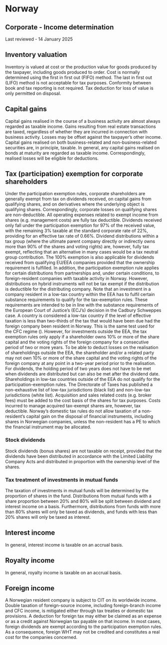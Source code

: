 # Norway
## Corporate - Income determination
Last reviewed - 14 January 2025
## Inventory valuation
Inventory is valued at cost or the production value for goods produced by the taxpayer, including goods produced to order. Cost is normally determined using the first in first out (FIFO) method. The last in first out (LIFO) method is not acceptable for tax purposes. Conformity between book and tax reporting is not required. Tax deduction for loss of value is only permitted on disposal.
## Capital gains
Capital gains realised in the course of a business activity are almost always regarded as taxable income. Gains resulting from real estate transactions are taxed, regardless of whether they are incurred in connection with business activity. Losses may be offset against the taxpayer’s other income. 
Capital gains realised on both business-related and non-business-related securities are, in principle, taxable. In general, any capital gains realised on bonds at maturity are regarded as taxable income. Correspondingly, realised losses will be eligible for deductions.
## Tax (participation) exemption for corporate shareholders
Under the participation exemption rules, corporate shareholders are generally exempt from tax on dividends received, on capital gains from qualifying shares, and on derivatives where the underlying object is qualifying shares. Correspondingly, corporate losses on qualifying shares are non-deductible.
All operating expenses related to exempt income from shares (e.g. management costs) are fully tax deductible. Dividends received only fall under the participation exemption for 97% of the received value, with the remaining 3% taxable at the standard corporate rate of 22%, providing for an effective tax rate of 0.66%. Dividend distributions within a tax group (where the ultimate parent company directly or indirectly owns more than 90% of the shares and voting rights) are, however, fully tax exempt, reflecting that an alternative in many cases would be a tax neutral group contribution.
The 100% exemption is also applicable for dividends received from qualifying EU/EEA companies provided that the ownership requirement is fulfilled. 
In addition, the participation exemption rule applies for certain distributions from partnerships and, under certain conditions, to foreign-resident companies with taxable activity in Norway. However, distributions on hybrid instruments will not be tax exempt if the distribution is deductible for the distributing company.
Note that an investment in a company resident in a low-tax country within the EEA has to fulfil certain substance requirements to qualify for the tax-exemption rules. These requirements are intended to be in line with the substance requirements of the European Court of Justice’s (ECJ’s) decision in the Cadbury Schweppes case. A country is considered a low-tax country if the level of effective taxation is less than two-thirds of the tax that would have been due had the foreign company been resident in Norway. This is the same test used for the CFC regime ().
However, for investments outside the EEA, the tax exemption rules only apply if a shareholder owns 10% or more of the share capital and the voting rights of the foreign company for a consecutive period of two or more years. To be able to deduct losses on the realisation of shareholdings outside the EEA, the shareholder and/or a related party may not own 10% or more of the share capital and the voting rights of the foreign company at any point in a two-year period prior to the realisation. For dividends, the holding period of two years does not have to be met when dividends are distributed but can also be met after the dividend date.
Shareholdings in low-tax countries outside of the EEA do not qualify for the participation-exemption rules. The Directorate of Taxes has published a non-exhaustive list of  low-tax jurisdictions (black list) and non-low-tax jurisdictions (white list).
Acquisition and sales related costs (e.g. broker fees) must be added to the cost basis of the shares for tax purposes. Costs incurred to manage acquired tax-exempt shares are, however, tax deductible.
Norway’s domestic tax rules do not allow taxation of a non-resident’s capital gain on the disposal of financial instruments, including shares in Norwegian companies, unless the non-resident has a PE to which the financial instrument may be allocated.
### **Stock dividends**
Stock dividends (bonus shares) are not taxable on receipt, provided that the dividends have been distributed in accordance with the Limited Liability Company Acts and distributed in proportion with the ownership level of the shares.
### **Tax treatment of investments in mutual funds**
The taxation of investments in mutual funds will be determined by the proportion of shares in the fund. Distributions from mutual funds with a share proportion between 20% and 80% will be split between dividend and interest income on a  basis. Furthermore, distributions from funds with more than 80% shares will only be taxed as dividends, and funds with less than 20% shares will only be taxed as interest.
## Interest income
In general, interest income is taxable on an accrual basis.
## Royalty income
In general, royalty income is taxable on an accrual basis.
## Foreign income
A Norwegian resident company is subject to CIT on its worldwide income. Double taxation of foreign-source income, including foreign-branch income and CFC income, is mitigated either through tax treaties or domestic tax provisions. A deduction for foreign tax may either be claimed as an expense or as a credit against Norwegian tax payable on that income. In most cases, foreign dividends are exempt according to the participation exemption rules. As a consequence, foreign WHT may not be credited and constitutes a real cost for the companies concerned.
